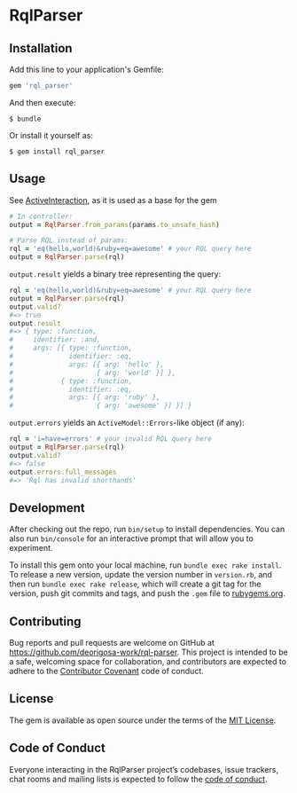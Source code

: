 # RqlParser

## Installation

Add this line to your application's Gemfile:

```ruby
gem 'rql_parser'
```

And then execute:

```
$ bundle
```

Or install it yourself as:

```
$ gem install rql_parser
```

## Usage

See [ActiveInteraction](https://github.com/AaronLasseigne/active_interaction), as it is used as a base for the gem

```ruby
# In controller:
output = RqlParser.from_params(params.to_unsafe_hash)

# Parse RQL instead of params: 
rql = 'eq(hello,world)&ruby=eq=awesome' # your RQL query here
output = RqlParser.parse(rql)
```

`output.result` yields a binary tree representing the query:

```ruby
rql = 'eq(hello,world)&ruby=eq=awesome' # your RQL query here
output = RqlParser.parse(rql)
output.valid?
#=> true
output.result
#=> { type: :function,
#     identifier: :and,
#     args: [{ type: :function,
#              identifier: :eq,
#              args: [{ arg: 'hello' },
#                     { arg: 'world' }] },
#            { type: :function,
#              identifier: :eq,
#              args: [{ arg: 'ruby' },
#                     { arg: 'awesome' }] }] }
```

`output.errors` yields an `ActiveModel::Errors`-like object (if any):
```ruby
rql = 'i=have=errors' # your invalid RQL query here
output = RqlParser.parse(rql)
output.valid?
#=> false
output.errors.full_messages
#=> 'Rql has invalid shorthands'
```
## Development

After checking out the repo, run `bin/setup` to install dependencies. You can also run `bin/console` for an interactive prompt that will allow you to experiment.

To install this gem onto your local machine, run `bundle exec rake install`. To release a new version, update the version number in `version.rb`, and then run `bundle exec rake release`, which will create a git tag for the version, push git commits and tags, and push the `.gem` file to [rubygems.org](https://rubygems.org).

## Contributing

Bug reports and pull requests are welcome on GitHub at https://github.com/deorigosa-work/rql-parser. This project is intended to be a safe, welcoming space for collaboration, and contributors are expected to adhere to the [Contributor Covenant](http://contributor-covenant.org) code of conduct.

## License

The gem is available as open source under the terms of the [MIT License](https://opensource.org/licenses/MIT).

## Code of Conduct

Everyone interacting in the RqlParser project’s codebases, issue trackers, chat rooms and mailing lists is expected to follow the [code of conduct](https://github.com/deorigosa-work/rql_parser/blob/master/CODE_OF_CONDUCT.md).
